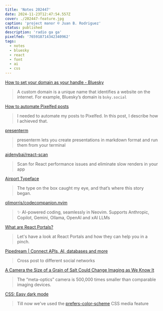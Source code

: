 ```yaml
---
title: 'Notes 202447'
date: 2024-11-23T12:47:54.557Z
cover: ./202447-feature.jpg
caption: 'project manor © Juan B. Rodriguez'
status: published
description: 'radio ga ga'
pixelfed: '765918714342340962'
tags:
  - notes
  - bluesky
  - react
  - font
  - ai
  - css
---
```


[How to set your domain as your handle - Bluesky](https://bsky.social/about/blog/4-28-2023-domain-handle-tutorial)

> A custom domain is a unique name that identifies a website on the internet. For example, Bluesky’s domain is `bsky.social`

[How to automate Pixelfed posts](https://lna-dev.net/en/posts/projects/pixelfed-automation/)

> I needed to automate my posts to Pixelfed. In this post, I describe how I achieved that.

[presenterm](https://mfontanini.github.io/presenterm/)

> presenterm lets you create presentations in markdown format and run them from your terminal

[aidenybai/react-scan](https://github.com/aidenybai/react-scan)

> Scan for React performance issues and eliminate slow renders in your app

[Airport Typeface](https://airport.revolvertype.com/)

> The type on the box caught my eye, and that’s where this story began.

[olimorris/codecompanion.nvim](https://github.com/olimorris/codecompanion.nvim)

> ✨ AI-powered coding, seamlessly in Neovim. Supports Anthropic, Copilot, Gemini, Ollama, OpenAI and xAI LLMs

[What are React Portals?](https://techhub.iodigital.com/articles/what-are-react-portals)

> Let's have a look at React Portals and how they can help you in a pinch.

[Pipedream | Connect APIs, AI, databases and more](https://pipedream.com/)

> Cross post to different social networks

[A Camera the Size of a Grain of Salt Could Change Imaging as We Know It](https://cacm.acm.org/news/a-camera-the-size-of-a-grain-of-salt-could-change-imaging-as-we-know-it/)

> The “meta-optics” camera is 500,000 times smaller than comparable imaging devices.

[CSS: Easy dark mode](https://dev.to/hreuven/css-easy-dark-mode-320)

> Till now we've used the [prefers-color-scheme](https://developer.mozilla.org/en-US/docs/Web/CSS/@media/prefers-color-scheme) CSS media feature

